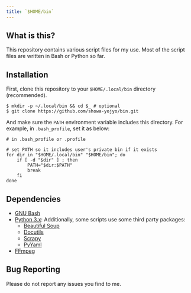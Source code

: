 ```yaml
---
title: `$HOME/bin`
---
```


## What is this?

This repository contains various script files for my use. Most of the script
files are written in Bash or Python so far.

## Installation

First, clone this repository to your `$HOME/.local/bin` directory (recommended).

```console
$ mkdir -p ~/.local/bin && cd $_ # optional
$ git clone https://github.com/showa-yojyo/bin.git
```

And make sure the `PATH` environment variable includes this directory. For example,
in `.bash_profile`, set it as below:

```shell
# in .bash_profile or .profile

# set PATH so it includes user's private bin if it exists
for dir in "$HOME/.local/bin" "$HOME/bin"; do
    if [ -d "$dir" ] ; then
        PATH="$dir:$PATH"
        break
    fi
done
```

## Dependencies

* [GNU Bash]
* [Python 3.x][Python]: Additionally, some scripts use some third party
  packages:
  * [Beautiful Soup]
  * [Docutils]
  * [Scrapy]
  * [PyYaml]
* [FFmpeg]

## Bug Reporting

Please do not report any issues you find to me.

[GNU Bash]: https://www.gnu.org/software/bash/
[Python]: http://www.python.org/
[Beautiful Soup]: https://www.crummy.com/software/BeautifulSoup/
[Docutils]: https://sourceforge.net/projects/docutils/
[Scrapy]: https://scrapy.org/
[PyYAML]: https://pyyaml.org/
[FFmpeg]: https://ffmpeg.org/
